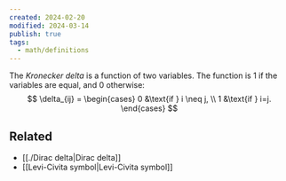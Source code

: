 ```yaml
---
created: 2024-02-20
modified: 2024-03-14
publish: true
tags:
  - math/definitions
---
```

The *Kronecker delta* is a function of two variables. The function is 1 if the variables are equal, and 0 otherwise:
$$
\delta_{ij} = \begin{cases}
0 &\text{if } i \neq j,   \\
1 &\text{if } i=j.   \end{cases}
$$
## Related
- [[./Dirac delta|Dirac delta]]
- [[Levi-Civita symbol|Levi-Civita symbol]]